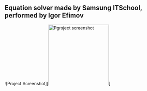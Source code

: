## Equation solver made by Samsung ITSchool, performed by Igor Efimov  

![Project Screenshot][<img src="https://user-images.githubusercontent.com/47276603/97078056-4d2e4600-1613-11eb-92dc-b8416c783110.png" alt="Pgroject screenshot" width="200"/>]
